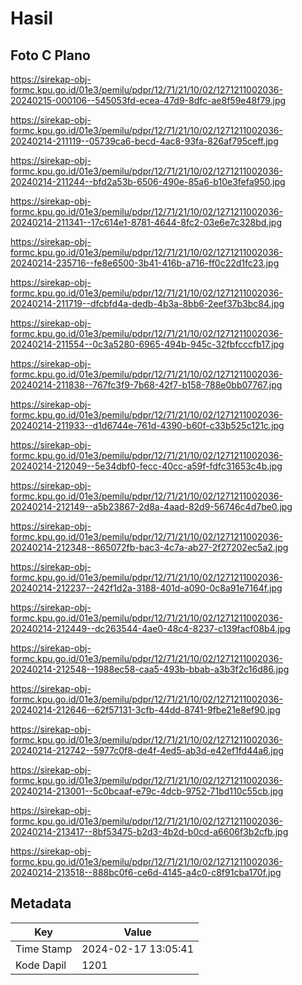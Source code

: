 # Hasil

## Foto C Plano

https://sirekap-obj-formc.kpu.go.id/01e3/pemilu/pdpr/12/71/21/10/02/1271211002036-20240215-000106--545053fd-ecea-47d9-8dfc-ae8f59e48f79.jpg

https://sirekap-obj-formc.kpu.go.id/01e3/pemilu/pdpr/12/71/21/10/02/1271211002036-20240214-211119--05739ca6-becd-4ac8-93fa-826af795ceff.jpg

https://sirekap-obj-formc.kpu.go.id/01e3/pemilu/pdpr/12/71/21/10/02/1271211002036-20240214-211244--bfd2a53b-6506-490e-85a6-b10e3fefa950.jpg

https://sirekap-obj-formc.kpu.go.id/01e3/pemilu/pdpr/12/71/21/10/02/1271211002036-20240214-211341--17c614e1-8781-4644-8fc2-03e6e7c328bd.jpg

https://sirekap-obj-formc.kpu.go.id/01e3/pemilu/pdpr/12/71/21/10/02/1271211002036-20240214-235716--fe8e6500-3b41-416b-a716-ff0c22d1fc23.jpg

https://sirekap-obj-formc.kpu.go.id/01e3/pemilu/pdpr/12/71/21/10/02/1271211002036-20240214-211719--dfcbfd4a-dedb-4b3a-8bb6-2eef37b3bc84.jpg

https://sirekap-obj-formc.kpu.go.id/01e3/pemilu/pdpr/12/71/21/10/02/1271211002036-20240214-211554--0c3a5280-6965-494b-945c-32fbfcccfb17.jpg

https://sirekap-obj-formc.kpu.go.id/01e3/pemilu/pdpr/12/71/21/10/02/1271211002036-20240214-211838--767fc3f9-7b68-42f7-b158-788e0bb07767.jpg

https://sirekap-obj-formc.kpu.go.id/01e3/pemilu/pdpr/12/71/21/10/02/1271211002036-20240214-211933--d1d6744e-761d-4390-b60f-c33b525c121c.jpg

https://sirekap-obj-formc.kpu.go.id/01e3/pemilu/pdpr/12/71/21/10/02/1271211002036-20240214-212049--5e34dbf0-fecc-40cc-a59f-fdfc31653c4b.jpg

https://sirekap-obj-formc.kpu.go.id/01e3/pemilu/pdpr/12/71/21/10/02/1271211002036-20240214-212149--a5b23867-2d8a-4aad-82d9-56746c4d7be0.jpg

https://sirekap-obj-formc.kpu.go.id/01e3/pemilu/pdpr/12/71/21/10/02/1271211002036-20240214-212348--865072fb-bac3-4c7a-ab27-2f27202ec5a2.jpg

https://sirekap-obj-formc.kpu.go.id/01e3/pemilu/pdpr/12/71/21/10/02/1271211002036-20240214-212237--242f1d2a-3188-401d-a090-0c8a91e7164f.jpg

https://sirekap-obj-formc.kpu.go.id/01e3/pemilu/pdpr/12/71/21/10/02/1271211002036-20240214-212449--dc263544-4ae0-48c4-8237-c139facf08b4.jpg

https://sirekap-obj-formc.kpu.go.id/01e3/pemilu/pdpr/12/71/21/10/02/1271211002036-20240214-212548--1988ec58-caa5-493b-bbab-a3b3f2c16d86.jpg

https://sirekap-obj-formc.kpu.go.id/01e3/pemilu/pdpr/12/71/21/10/02/1271211002036-20240214-212646--62f57131-3cfb-44dd-8741-9fbe21e8ef90.jpg

https://sirekap-obj-formc.kpu.go.id/01e3/pemilu/pdpr/12/71/21/10/02/1271211002036-20240214-212742--5977c0f8-de4f-4ed5-ab3d-e42ef1fd44a6.jpg

https://sirekap-obj-formc.kpu.go.id/01e3/pemilu/pdpr/12/71/21/10/02/1271211002036-20240214-213001--5c0bcaaf-e79c-4dcb-9752-71bd110c55cb.jpg

https://sirekap-obj-formc.kpu.go.id/01e3/pemilu/pdpr/12/71/21/10/02/1271211002036-20240214-213417--8bf53475-b2d3-4b2d-b0cd-a6606f3b2cfb.jpg

https://sirekap-obj-formc.kpu.go.id/01e3/pemilu/pdpr/12/71/21/10/02/1271211002036-20240214-213518--888bc0f6-ce6d-4145-a4c0-c8f91cba170f.jpg


## Metadata

| Key        | Value               |
| ---------- | ------------------- |
| Time Stamp | 2024-02-17 13:05:41 |
| Kode Dapil | 1201                |



